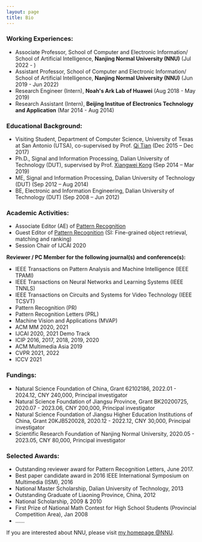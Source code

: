 ```yaml
---
layout: page
title: Bio
---
```


### Working Experiences:
- Associate Professor, School of Computer and Electronic Information/ School of Artificial Intelligence, **Nanjing Normal University (NNU)** (Jul 2022 - )
- Assistant Professor, School of Computer and Electronic Information/ School of Artificial Intelligence, **Nanjing Normal University (NNU)** (Jun 2019 - Jun 2022)
- Research Engineer (Intern), **Noah's Ark Lab of Huawei** (Aug 2018 - May 2019)
- Research Assistant (Intern), **Beijing Institue of Electronics Technology and Application** (Mar 2014 - Aug 2014)

### Educational Background:

- Visiting Student, Department of Computer Science, University of Texas at San Antonio (UTSA), co-supervised by Prof. [Qi Tian](http://www.cs.utsa.edu/~qitian/) (Dec 2015 – Dec 2017)
- Ph.D., Signal and Information Processing, Dalian University of Technology (DUT), supervised by Prof. [Xiangwei Kong](https://person.zju.edu.cn/en/0015183) (Sep 2014 – Mar 2019)
- ME, Signal and Information Processing, Dalian University of Technology (DUT) (Sep 2012 – Aug 2014)
- BE, Electronic and Information Engineering, Dalian University of Technology (DUT) (Sep 2008 – Jun 2012)

### Academic Activities:
- Associate Editor (AE) of [Pattern Recognition](https://www.journals.elsevier.com/pattern-recognition/editorial-board/ying-li)
- Guest Editor of [Pattern Recognition](https://www.journals.elsevier.com/pattern-recognition/call-for-papers/fine-grained-object-retrieval-matching-and-ranking) (SI: Fine-grained object retrieval, matching and ranking)
- Session Chair of IJCAI 2020

**Reviewer / PC Member for the following journal(s) and conference(s):**
- IEEE Transactions on Pattern Analysis and Machine Intelligence (IEEE TPAMI)
- IEEE Transactions on Neural Networks and Learning Systems (IEEE TNNLS)
- IEEE Transactions on Circuits and Systems for Video Technology (IEEE TCSVT)
- Pattern Recognition (PR)
- Pattern Recognition Letters (PRL)
- Machine Vision and Applications (MVAP)
- ACM MM 2020, 2021
- IJCAI 2020, 2021 Demo Track
- ICIP 2016, 2017, 2018, 2019, 2020
- ACM Multimedia Asia 2019
- CVPR 2021, 2022
- ICCV 2021

### Fundings:
- Natural Science Foundation of China, Grant 62102186, 2022.01 - 2024.12, CNY 240,000, Principal investigator
- Natural Science Foundation of Jiangsu Province, Grant BK20200725, 2020.07 - 2023.06, CNY 200,000, Principal investigator
- Natural Science Foundation of Jiangsu Higher Education Institutions of China, Grant 20KJB520028, 2020.12 - 2022.12, CNY 30,000, Principal investigator
- Scientific Research Foundation of Nanjing Normal University, 2020.05 - 2023.05, CNY 80,000, Principal investigator

### Selected Awards:
- Outstanding reviewer award for Pattern Recognition Letters, June 2017.
- Best paper candidate award in 2016 IEEE International Symposium on Multimedia (ISM), 2016
- National Master Scholarship, Dalian University of Technology, 2013
- Outstanding Graduate of Liaoning Province, China, 2012
- National Scholarship, 2009 & 2010
- First Prize of National Math Contest for High School Students (Provincial Competition Area), Jan 2008
- ……

If you are interested about NNU, please visit [my homepage @NNU](http://schools.njnu.edu.cn/computer/person/ying-li).

